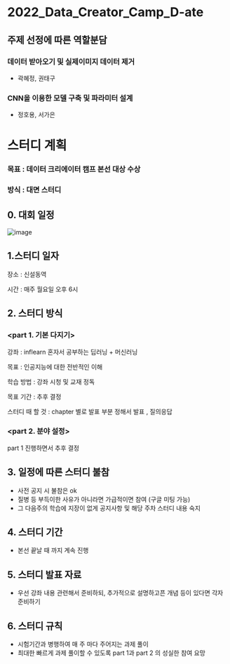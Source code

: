 # 2022_Data_Creator_Camp_D-ate
## 주제 선정에 따른 역할분담

### 데이터 받아오기 및 실제이미지 데이터 제거

+ 곽혜정, 권태구



### CNN을 이용한 모델 구축 및 파라미터 설계

+ 정호용, 서가은



# 스터디 계획

### 목표 : 데이터 크리에이터 캠프 본선 대상 수상

### 방식 : 대면 스터디

## 0. 대회 일정

![image](https://user-images.githubusercontent.com/101400894/187133929-acc4db5a-cf1d-4386-a114-8fc1631f8983.png)



## 1.**스터디 일자**

장소 : 신설동역

시간 : 매주 월요일 오후 6시

## 2. 스터디 방식



### **<part 1. 기본 다지기>**

강좌 : inflearn 혼자서 공부하는 딥러닝 + 머신러닝

목표 : 인공지능에 대한 전반적인 이해

학습 방법 : 강좌 시청 및 교재 정독

목표 기간 : 추후 결정

스터디 때 할 것 : chapter 별로 발표 부분 정해서 발표 , 질의응답

### **<part 2. 분야 설정>**

part 1 진행하면서 추후 결정



## 3. 일정에 따른 스터디 불참

- 사전 공지 시 불참은 ok
- 질병 등 부득이한 사유가 아니라면 가급적이면 참여 (구글 미팅 가능)
- 그 다음주의 학습에 지장이 없게 공지사항 및 해당 주차 스터디 내용 숙지

## 4. 스터디 기간

- 본선 끝날 때 까지 계속 진행

## **5. 스터디 발표 자료**

- 우선 강좌 내용 관련해서 준비하되, 추가적으로 설명하고픈 개념 등이 있다면 각자 준비하기

## 6. **스터디 규칙**

- 시험기간과 병행하여 매 주 마다 주어지는 과제 풀이
- 최대한 빠르게 과제 풀이할 수 있도록 part 1과 part 2 의 성실한 참여 요망
